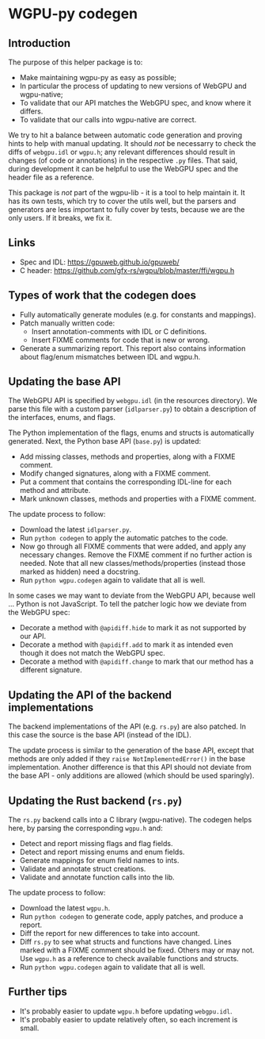 # WGPU-py codegen

## Introduction

The purpose of this helper package is to:

* Make maintaining wgpu-py as easy as possible;
* In particular the process of updating to new versions of WebGPU and wgpu-native;
* To validate that our API matches the WebGPU spec, and know where it differs.
* To validate that our calls into wgpu-native are correct.

We try to hit a balance between automatic code generation and proving
hints to help with manual updating. It should *not* be necessarry to check
the diffs of `webgpu.idl` or `wgpu.h`; any relevant differences should
result in changes (of code or annotations) in the respective `.py`
files. That said, during development it can be helpful to use the
WebGPU spec and the header file as a reference.

This package is *not* part of the wgpu-lib - it is a tool to help
maintain it. It has its own tests, which try to cover the utils well,
but the parsers and generators are less important to fully cover by
tests, because we are the only users. If it breaks, we fix it.


## Links

* Spec and IDL: https://gpuweb.github.io/gpuweb/
* C header: https://github.com/gfx-rs/wgpu/blob/master/ffi/wgpu.h


## Types of work that the codegen does

* Fully automatically generate modules (e.g. for constants and mappings).
* Patch manually written code:
    * Insert annotation-comments with IDL or C definitions.
    * Insert FIXME comments for code that is new or wrong.
* Generate a summarizing report. This report also contains information about
  flag/enum mismatches between IDL and wgpu.h.


## Updating the base API

The WebGPU API is specified by `webgpu.idl` (in the resources directory).
We parse this file with a custom parser (`idlparser.py`) to obtain a description
of the interfaces, enums, and flags.

The Python implementation of the flags, enums and structs is automatically generated.
Next, the Python base API (`base.py`) is updated:

* Add missing classes, methods and properties, along with a FIXME comment.
* Modify changed signatures, along with a FIXME comment.
* Put a comment that contains the corresponding IDL-line for each method and attribute.
* Mark unknown classes, methods and properties with a FIXME comment.

The update process to follow:

* Download the latest `idlparser.py`.
* Run `python codegen` to apply the automatic patches to the code.
* Now go through all FIXME comments that were added, and apply any necessary
  changes. Remove the FIXME comment if no further action is needed. Note that all
  new classes/methods/properties (instead those marked as hidden) need a docstring.
* Run `python wgpu.codegen` again to validate that all is well.

In some cases we may want to deviate from the WebGPU API, because well ... Python
is not JavaScript. To tell the patcher logic how we deviate from the WebGPU spec:

* Decorate a method with `@apidiff.hide` to mark it as not supported by our API.
* Decorate a method with `@apidiff.add` to mark it as intended even though it does not
  match the WebGPU spec.
* Decorate a method with `@apidiff.change` to mark that our method has a different signature.


## Updating the API of the backend implementations

The backend implementations of the API (e.g. `rs.py`) are also patched.
In this case the source is the base API (instead of the IDL).

The update process is similar to the generation of the base API, except
that methods are only added if they `raise NotImplementedError()` in
the base implementation. Another difference is that this API should not
deviate from the base API - only additions are allowed (which should
be used sparingly).


## Updating the Rust backend (`rs.py`)

The `rs.py` backend calls into a C library (wgpu-native). The codegen
helps here, by parsing the corresponding `wgpu.h` and:

* Detect and report missing flags and flag fields.
* Detect and report missing enums and enum fields.
* Generate mappings for enum field names to ints.
* Validate and annotate struct creations.
* Validate and annotate function calls into the lib.

The update process to follow:

* Download the latest `wgpu.h`.
* Run `python codegen` to generate code, apply patches, and produce a report.
* Diff the report for new differences to take into account.
* Diff `rs.py` to see what structs and functions have changed. Lines
  marked with a FIXME comment should be fixed. Others may or may not.
  Use `wgpu.h` as a reference to check available functions and structs.
* Run `python wgpu.codegen` again to validate that all is well.


## Further tips

* It's probably easier to update `wgpu.h` before updating `webgpu.idl`.
* It's probably easier to update relatively often, so each increment is small.
